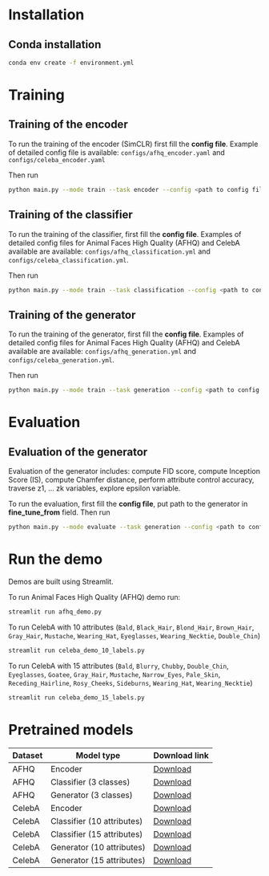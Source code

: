 # Installation
## Conda installation
```bash
conda env create -f environment.yml
```

# Training

## Training of the encoder

To run the training of the encoder (SimCLR) first fill the **config file**. Example of detailed config file is available: `configs/afhq_encoder.yaml` and `configs/celeba_encoder.yaml`

Then run
```bash
python main.py --mode train --task encoder --config <path to config file>
```

## Training of the classifier
To run the training of the classifier, first fill the **config file**. Examples of detailed config files for Animal 
Faces High Quality (AFHQ) and CelebA available are available: `configs/afhq_classification.yml` and `configs/celeba_classification.yml`.

Then run
```bash
python main.py --mode train --task classification --config <path to config file>
```

## Training of the generator
To run the training of the generator, first fill the **config file**. Examples of detailed config files for Animal Faces
High Quality (AFHQ) and CelebA available are available: `configs/afhq_generation.yml` and `configs/celeba_generation.yml`.

Then run
```bash
python main.py --mode train --task generation --config <path to config file>
```

# Evaluation

<!-- ## Evaluation of the encoder
TODO -->

<!-- ## Evaluation of the classifier
TODO -->

## Evaluation of the generator

Evaluation of the generator includes: compute FID score, compute Inception Score (IS), compute Chamfer distance, 
perform attribute control accuracy, traverse z1, ... zk variables, explore epsilon variable.

To run the evaluation, first fill the **config file**, put path to the generator in **fine_tune_from** field.
Then run
```bash
python main.py --mode evaluate --task generation --config <path to config file>
```

# Run the demo

Demos are built using Streamlit.

To run Animal Faces High Quality (AFHQ) demo run:
```bash
streamlit run afhq_demo.py
```

To run CelebA with 10 attributes (`Bald`, `Black_Hair`, `Blond_Hair`, `Brown_Hair`, `Gray_Hair`, `Mustache`, 
`Wearing_Hat`, `Eyeglasses`, `Wearing_Necktie`, `Double_Chin`)

```bash
streamlit run celeba_demo_10_labels.py
```

To run CelebA with 15 attributes (`Bald`, `Blurry`, `Chubby`, `Double_Chin`, `Eyeglasses`, `Goatee`, `Gray_Hair`, 
`Mustache`, `Narrow_Eyes`, `Pale_Skin`, `Receding_Hairline`, `Rosy_Cheeks`, `Sideburns`, `Wearing_Hat`, 
`Wearing_Necktie`)

```bash
streamlit run celeba_demo_15_labels.py
```

# Pretrained models

|Dataset|Model type|Download link|
|-------|----------|-------------|
|AFHQ   |Encoder   |[Download](https://drive.google.com/file/d/1Go0CgmiNLoTIm3y0R_bzpzNMLzynJmqd/view?usp=sharing)|
|AFHQ   |Classifier (3 classes)|[Download](https://drive.google.com/file/d/1IxC2Rke-JNoprNmVwC135dweDvQQK324/view?usp=sharing)|
|AFHQ   |Generator (3 classes)|[Download](https://drive.google.com/file/d/1vRNEVS65xWx6_m9sFnbtP1k-083uy4bQ/view?usp=sharing)|
|CelebA |Encoder   |[Download](https://drive.google.com/file/d/1cMFAKkUwLG3imumHcgNo-b4zC8JOCEj4/view?usp=sharing)|
|CelebA |Classifier (10 attributes)|[Download](https://drive.google.com/file/d/1PjKCkfFTfeUSXi6rgqbsa-4V5oobiSLg/view?usp=sharing)|
|CelebA |Classifier (15 attributes)|[Download](https://drive.google.com/file/d/1koWqPXbxQxlkgYKyjtsNAQnlRqETNe1c/view?usp=sharing)|
|CelebA |Generator (10 attributes) |[Download](https://drive.google.com/file/d/1mctcnfvocoLDV0sz657FOUEtRsbhQ8WC/view?usp=sharing)|
|CelebA |Generator (15 attributes) |[Download](https://drive.google.com/file/d/1VQZrLQI9M_Lm16HAFL5bzqGHz1EOnnNU/view?usp=sharing)|
